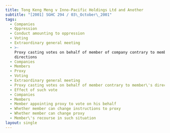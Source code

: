 ```yaml
---
title: Tong Keng Meng v Inno-Pacific Holdings Ltd and Another
subtitle: "[2001] SGHC 294 / 03\_October\_2001"
tags:
  - Companies
  - Oppression
  - Conduct amounting to oppression
  - Voting
  - Extraordinary general meeting
  - >-
    Proxy casting votes on behalf of member of company contrary to member\'s
    directions
  - Companies
  - Members
  - Proxy
  - Voting
  - Extraordinary general meeting
  - Proxy casting votes on behalf of member contrary to member\'s directions
  - Effect of such vote
  - Companies
  - Members
  - Member appointing proxy to vote on his behalf
  - Whether member can change instructions to proxy
  - Whether member can change proxy
  - Member\'s recourse in such situation
layout: single
---
```


